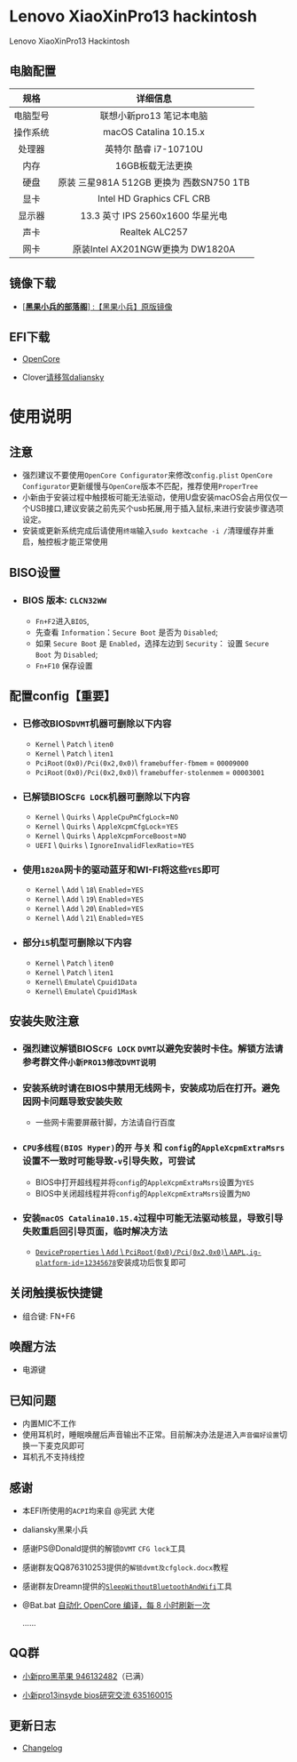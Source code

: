 # Lenovo XiaoXinPro13 hackintosh


Lenovo XiaoXinPro13 Hackintosh

## 电脑配置
|规格 | 详细信息|
|:-: | :-:|
|电脑型号|联想小新pro13 笔记本电脑|
|操作系统|macOS Catalina 10.15.x |
|处理器|英特尔 酷睿 i7-10710U|
|内存|16GB板载无法更换|
|硬盘|原装 三星981A 512GB 更换为 西数SN750 1TB |
|显卡|Intel HD Graphics CFL CRB|（UHD620）|
|显示器|13.3 英寸 IPS 2560x1600 华星光电|
|声卡| Realtek ALC257|
|网卡| 原装Intel AX201NGW更换为 DW1820A|

      
## 镜像下载
  
   - [[**黑果小兵的部落阁**] :【黑果小兵】原版镜像](https://blog.daliansky.net/categories/下载/镜像/)

## EFI下载

   - [OpenCore](https://github.com/Hush-vv/Lenovo-XiaoXinPro13-Hackintosh/archive/master.zip)
   
   - Clover[请移驾daliansky](https://github.com/daliansky/XiaoXinPro-13-hackintosh)

# 使用说明

## 注意

- 强烈建议不要使用`OpenCore Configurator`来修改`config.plist` `OpenCore Configurator`更新缓慢与`OpenCore`版本不匹配，推荐使用`ProperTree`   
- 小新由于安装过程中触摸板可能无法驱动，使用U盘安装macOS会占用仅仅一个USB接口,建议安装之前先买个usb拓展,用于插入鼠标,来进行安装步骤选项设定。
- 安装或更新系统完成后请使用`终端`输入`sudo kextcache -i /`清理缓存并重启，触控板才能正常使用

## BISO设置

- ### BIOS 版本:  `CLCN32WW`

   -  `Fn+F2`进入`BIOS`,
   -  先查看 `Information`：`Secure Boot` 是否为 `Disabled`;
   -  如果 `Secure Boot` 是 `Enabled`，选择左边到 `Security`： 设置 `Secure Boot` 为 `Disabled`;
   -  `Fn+F10` 保存设置

## 配置config【重要】

- ### 已修改BIOS`DVMT`机器可删除以下内容

  - `Kernel` \ `Patch` \ `iten0`
  - `Kernel` \ `Patch` \ `iten1`
  - `PciRoot(0x0)/Pci(0x2,0x0)`\ `framebuffer-fbmem` = `00009000`
  - `PciRoot(0x0)/Pci(0x2,0x0)`\ `framebuffer-stolenmem` = `00003001`
  
- ### 已解锁BIOS`CFG LOCK`机器可删除以下内容
  
    - `Kernel` \ `Quirks` \ `AppleCpuPmCfgLock`=`NO`
    - `Kernel` \ `Quirks` \ `AppleXcpmCfgLock`=`YES`
    - `Kernel` \ `Quirks` \ `AppleXcpmForceBoost`=`NO`
    - `UEFI` \ `Quirks` \ `IgnoreInvalidFlexRatio`=`YES`
    
 - ### 使用`1820A`网卡的驱动蓝牙和WI-FI将这些`YES`即可
 
    - `Kernel` \ `Add` \ `18`\ `Enabled`=`YES`
    - `Kernel` \ `Add` \ `19`\ `Enabled`=`YES`
    - `Kernel` \ `Add` \ `20`\ `Enabled`=`YES`
    - `Kernel` \ `Add` \ `21`\ `Enabled`=`YES`
 
- ### 部分`i5`机型可删除以下内容

  - `Kernel` \ `Patch` \ `iten0`
  - `Kernel` \ `Patch` \ `iten1`
  - `Kernel`\ `Emulate`\ `Cpuid1Data`
  - `Kernel`\ `Emulate`\ `Cpuid1Mask`  

## 安装失败注意

 - ### 强烈建议解锁BIOS`CFG LOCK` `DVMT`以避免安装时卡住。解锁方法请参考群文件`小新PRO13修改DVMT说明`
 
 - ### 安装系统时请在BIOS中禁用无线网卡，安装成功后在打开。避免因网卡问题导致安装失败
    - 一些网卡需要屏蔽针脚，方法请自行百度
    
- ### `CPU多线程(BIOS Hyper)`的`开` 与`关` 和 `config`的`AppleXcpmExtraMsrs`设置不一致时可能导致`-v`引导失败，可尝试

    - BIOS中打开超线程并将`config`的`AppleXcpmExtraMsrs`设置为`YES`
    - BIOS中关闭超线程并将`config`的`AppleXcpmExtraMsrs`设置为`NO`
   
- ### 安装`macOS Catalina10.15.4`过程中可能无法驱动核显，导致引导失败重启回引导页面，临时解决方法
  
  - [`DeviceProperties` \ `Add` \ `PciRoot(0x0)/Pci(0x2,0x0)`\ `AAPL,ig-platform-id`=`12345678`](https://github.com/daliansky/XiaoXinPro-13-hackintosh/issues/16)安装成功后恢复即可

## 关闭触摸板快捷键
- 
    组合键: FN+F6

## 唤醒方法
 -
    电源键

## 已知问题
 -
    内置MIC不工作
 -
   使用耳机时，睡眠唤醒后声音输出不正常。目前解决办法是进入`声音偏好设置`切换一下麦克风即可
 -
    耳机孔不支持线控
    
    
## 感谢
-
    本EFI所使用的`ACPI`均来自 @宪武 大佬
    
-   daliansky黑果小兵

-   感谢PS@Donald提供的解锁`DVMT` `CFG lock`工具

-
    感谢群友QQ876310253提供的`解锁dvmt及cfglock.docx`教程
    
-
    感谢群友Dreamn提供的[`SleepWithoutBluetoothAndWifi`](https://github.com/dreamncn/SleepWithoutBluetoothAndWifi)工具
        
-    
    @Bat.bat [自动化 OpenCore 编译，每 8 小时刷新一次](https://github.com/williambj1/OpenCore-Factory/releases)
    
    ......

## QQ群
- 
    [小新pro黑苹果 946132482](https://jq.qq.com/?_wv=1027&k=5XoGay4)（已满）
    
-   
     [小新pro13insyde bios研究交流 635160015](https://jq.qq.com/?_wv=1027&k=5R7Zcci)
        

## 更新日志  
  
  - [Changelog](https://github.com/Hush-vv/xiaoxing-pro13/blob/master/%E6%9B%B4%E6%96%B0%E6%97%A5%E5%BF%97.md)
